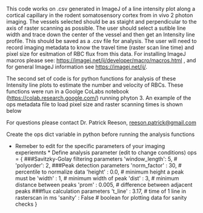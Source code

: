 This code works on .csv generated in ImageJ of a line intensity plot along a cortical capillary in the rodent 
somatosensory cortex from in vivo 2 photon imaging. The vessels selected should be as staight and perpendicular to the axis of raster scanning as 
possible.  The user should select a sutible line width and trace down the center of the vessel and then get an Intensity line profile. 
This should be saved as a .csv file for analysis.
The user will need to record imaging metadata to know the travel time (raster scan line time) and pixel size for esitmation of RBC flux
from this data. For installing ImageJ macros please see: https://imagej.net/ij/developer/macro/macros.html , and for general ImageJ information
see https://imagej.net/ij/.

The second set of code is for python functions for analysis of these Intensity line plots to estimate the number and velocity of RBCs. These 
functions were run in a Goolge CoLabs notebook (https://colab.research.google.com/) running phyton 3. An example of the ops metadata file to
load pixel size and raster scanning times is shown below

For questions please contact Dr. Patrick Reeson, reeson.patrick@gmail.com

Create the ops dict variable in python before running the analysis functions
* Remeber to edit for the specific parameters of your imaging experiemnts *
Define analysis parameter (edit to change conditions)
ops = {
    ###Savitzky-Golay filtering parameters
    'window_length': 5, #
    'polyorder': 2,
    ###Peak detection parameters
    'norm_factor' :  30, # percentile to normalize data
    'height' : 0.0, # minimum height a peak must be
    'width' : 1, # minimum width of peak
    'dist' : 3,  # minimum distance between peaks
    'prom' : 0.005, # difference between adjacent peaks
    ###flux calculation parameters
    't_line' :  3.17, # time of 1 line in rasterscan in ms
    'sanity' : False # boolean for plotting data for sanity checks
}
